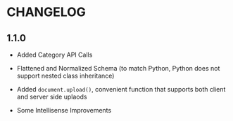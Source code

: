 # CHANGELOG

## 1.1.0

- Added Category API Calls

- Flattened and Normalized Schema (to match Python, Python does not support nested class inheritance)

- Added `document.upload()`, convenient function that supports both client and server side uplaods

- Some Intellisense Improvements
